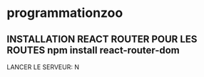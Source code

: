 # programmationzoo
INSTALLATION REACT ROUTER POUR LES ROUTES
npm install react-router-dom
-----------------------------------------------------------
LANCER LE SERVEUR:
N